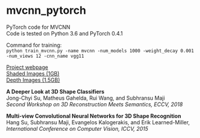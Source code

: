 # mvcnn_pytorch
PyTorch code for MVCNN  
Code is tested on Python 3.6 and PyTorch 0.4.1

Command for training:  
```python train_mvcnn.py -name mvcnn -num_models 1000 -weight_decay 0.001 -num_views 12 -cnn_name vgg11```

  
  

[Project webpage](https://people.cs.umass.edu/~jcsu/papers/shape_recog/)  
[Shaded Images (1GB)](http://supermoe.cs.umass.edu/shape_recog/shaded_images.tar.gz)  
[Depth Images (1.5GB)](http://supermoe.cs.umass.edu/shape_recog/depth_images.tar.gz)  


**A Deeper Look at 3D Shape Classifiers**  
Jong-Chyi Su, Matheus Gahelda, Rui Wang, and Subhransu Maji  
*Second Workshop on 3D Reconstruction Meets Semantics, ECCV, 2018*

**Multi-view Convolutional Neural Networks for 3D Shape Recognition**  
Hang Su, Subhransu Maji, Evangelos Kalogerakis, and Erik Learned-Miller,  
*International Conference on Computer Vision, ICCV, 2015*
